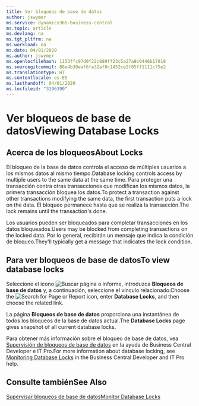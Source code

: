 ```yaml
---
title: Ver bloqueos de base de datos
author: jswymer
ms.service: dynamics365-business-central
ms.topic: article
ms.devlang: na
ms.tgt_pltfrm: na
ms.workload: na
ms.date: 04/01/2020
ms.author: jswymer
ms.openlocfilehash: 1153ffc97d0f22c889ff23c5a27a8c0446b17018
ms.sourcegitcommit: 88e4b30eaf6fa32af0c1452ce2f85ff1111c75e2
ms.translationtype: HT
ms.contentlocale: es-ES
ms.lasthandoff: 04/01/2020
ms.locfileid: "3196390"
---
```

# <a name="viewing-database-locks"></a><span data-ttu-id="42774-102">Ver bloqueos de base de datos</span><span class="sxs-lookup"><span data-stu-id="42774-102">Viewing Database Locks</span></span>

## <a name="about-locks"></a><span data-ttu-id="42774-103">Acerca de los bloqueos</span><span class="sxs-lookup"><span data-stu-id="42774-103">About Locks</span></span>

<span data-ttu-id="42774-104">El bloqueo de la base de datos controla el acceso de múltiples usuarios a los mismos datos al mismo tiempo.</span><span class="sxs-lookup"><span data-stu-id="42774-104">Database locking controls access by multiple users to the same data at the same time.</span></span> <span data-ttu-id="42774-105">Para proteger una transacción contra otras transacciones que modifican los mismos datos, la primera transacción bloquea los datos.</span><span class="sxs-lookup"><span data-stu-id="42774-105">To protect a transaction against other transactions modifying the same data, the first transaction puts a lock on the data.</span></span> <span data-ttu-id="42774-106">El bloqueo permanece hasta que se realiza la transacción.</span><span class="sxs-lookup"><span data-stu-id="42774-106">The lock remains until the transaction's done.</span></span>

<span data-ttu-id="42774-107">Los usuarios pueden ser bloqueados para completar transacciones en los datos bloqueados.</span><span class="sxs-lookup"><span data-stu-id="42774-107">Users may be blocked from completing transactions on the locked data.</span></span> <span data-ttu-id="42774-108">Por lo general, recibirán un mensaje que indica la condición de bloqueo.</span><span class="sxs-lookup"><span data-stu-id="42774-108">They'll typically get a message that indicates the lock condition.</span></span>

## <a name="to-view-database-locks"></a><span data-ttu-id="42774-109">Para ver bloqueos de base de datos</span><span class="sxs-lookup"><span data-stu-id="42774-109">To view database locks</span></span>

<span data-ttu-id="42774-110">Seleccione el icono ![Buscar página o informe](media/ui-search/search_small.png "Icono Buscar página o informe"), introduzca **Bloqueos de base de datos** y, a continuación, seleccione el vínculo relacionado.</span><span class="sxs-lookup"><span data-stu-id="42774-110">Choose the ![Search for Page or Report](media/ui-search/search_small.png "Search for Page or Report icon") icon, enter **Database Locks**, and then choose the related link.</span></span>

<span data-ttu-id="42774-111">La página **Bloqueos de base de datos** proporciona una instantánea de todos los bloqueos de la base de datos actual.</span><span class="sxs-lookup"><span data-stu-id="42774-111">The **Database Locks** page gives snapshot of all current database locks.</span></span>

<span data-ttu-id="42774-112">Para obtener más información sobre el bloqueo de base de datos, vea [Supervisión de bloqueos de base de datos](/dynamics365/business-central/a/dev-itpro/administration/monitor-database-locks) en la ayuda de Business Central Developer e IT Pro.</span><span class="sxs-lookup"><span data-stu-id="42774-112">For more information about database locking, see [Monitoring Database Locks](/dynamics365/business-central/a/dev-itpro/administration/monitor-database-locks) in the Business Central Developer and IT Pro help.</span></span>

## <a name="see-also"></a><span data-ttu-id="42774-113">Consulte también</span><span class="sxs-lookup"><span data-stu-id="42774-113">See Also</span></span>

[<span data-ttu-id="42774-114">Supervisar bloqueos de base de datos</span><span class="sxs-lookup"><span data-stu-id="42774-114">Monitor Database Locks</span></span>](/dynamics365/business-central/a/dev-itpro/administration/monitor-database-locks) 
